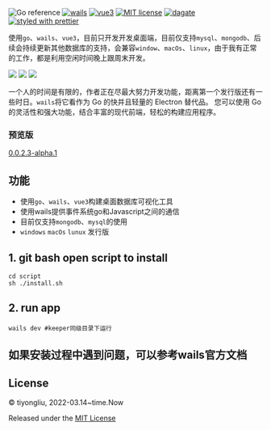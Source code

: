 ![Go reference](https://img.shields.io/badge/go-v1.18-blue?logo=go&logoColor=white)
[![wails](https://img.shields.io/badge/wails-v2.3.1-brightgreen.svg)](https://wails.io)
[![vue3](https://img.shields.io/badge/vue-v3.2.0-7289da.svg?logo=v&logoColor=42b883)](https://vuejs.org/)
[![MIT license](https://img.shields.io/badge/license-MIT-blue.svg)](https://opensource.org/licenses/MIT)
[![dagate](https://img.shields.io/badge/dbgate-reference-brightgreen?&logoColor=white)](https://github.com/dbgate/dbgate)
[![styled with prettier](https://img.shields.io/badge/vben_admin-reference-ff69b4.svg)](https://vvbin.cn/doc-next/)


使用`go`、`wails`、`vue3`，目前只开发开发桌面端，目前仅支持`mysql`、`mongodb`、后续会持续更新其他数据库的支持，会兼容`window`、`macOs`、`linux`，由于我有正常的工作，都是利用空闲时间晚上跟周末开发。


![](https://cdn.jsdelivr.net/gh/422720735/easy_go@master/keeper.png)
![](https://cdn.jsdelivr.net/gh/422720735/easy_go@master/keeper-2.png)
![](https://cdn.jsdelivr.net/gh/422720735/easy_go@master/dark.png)

一个人的时间是有限的，作者正在尽最大努力开发功能，距离第一个发行版还有一些时日。`wails`将它看作为 Go 的快并且轻量的 Electron 替代品。 您可以使用 Go 的灵活性和强大功能，结合丰富的现代前端，轻松的构建应用程序。

### 预览版
[0.0.2.3-alpha.1](https://github.com/tiyongliu/keeper/releases/tag/0.0.2.3-alpha.1)

## 功能
- 使用`go`、`wails`、`vue3`构建桌面数据库可视化工具
- 使用wails提供事件系统go和Javascript之间的通信
- 目前仅支持`mongodb`、`mysql`的使用
- `windows` `macOs` `lunux` 发行版

## 1. git bash open script to install
```shell
cd script
sh ./install.sh
```

## 2. run app
```shell
wails dev #keeper同级目录下运行
```

## 如果安装过程中遇到问题，可以参考wails官方文档

## License
© tiyongliu, 2022-03.14~time.Now

Released under the [MIT License](./LICENSE)